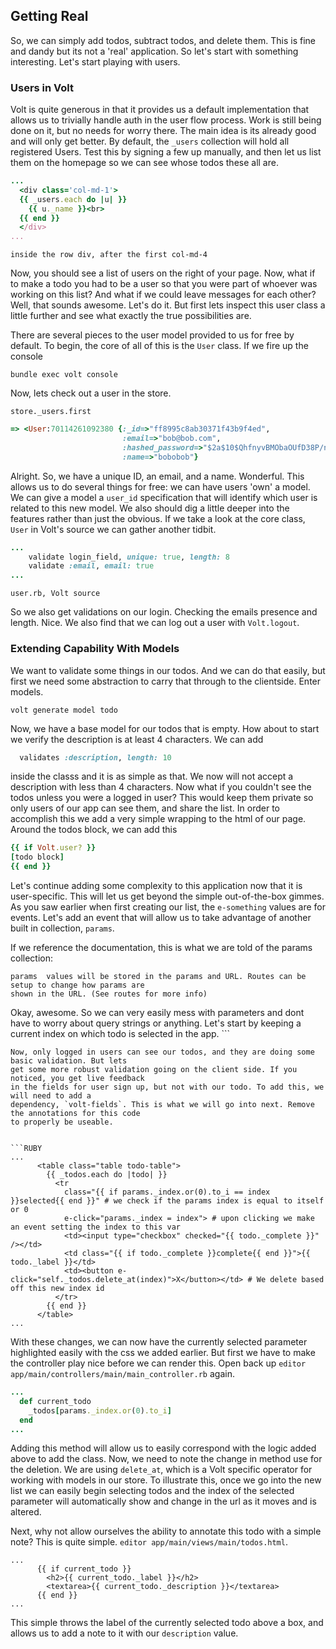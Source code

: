 ## Getting Real

So, we can simply add todos, subtract todos, and delete them. This is fine and dandy but its not a
'real' application. So let's start with something interesting. Let's start playing with users.

### Users in Volt
Volt is quite generous in that it provides us a default implementation that allows us to trivially
handle auth in the user flow process. Work is still being done on it, but no needs for worry there.
The main idea is its already good and will only get better. By default, the `_users` collection
will hold all registered Users. Test this by signing a few up manually, and then let us list them
on the homepage so we can see whose todos these all are.

```RUBY
...
  <div class='col-md-1'>
  {{ _users.each do |u| }}
    {{ u._name }}<br>
  {{ end }}
  </div>
...
```
`inside the row div, after the first col-md-4`

Now, you should see a list of users on the right of your page. Now, what if to make a todo you
had to be a user so that you were part of whoever was working on this list? And what if we 
could leave messages for each other? Well, that sounds awesome. Let's do it. But first lets inspect
this user class a little further and see what exactly the true possibilities are. 

There are several pieces to the user model provided to us for free by default. To begin, the core
of all of this is the `User` class. If we fire up the console

`bundle exec volt console`

Now, lets check out a user in the store.

`store._users.first`

```RUBY
=> <User:70114261092380 {:_id=>"ff8995c8ab30371f43b9f4ed", 
                         :email=>"bob@bob.com",
                         :hashed_password=>"$2a$10$QhfnyvBMObaOUfD38P/nkeH4Mk5DfnkVBa0ohhh5f0ZCJA5H.5T2a", 
                         :name=>"bobobob"}
```

Alright. So, we have a unique ID, an email, and a name. Wonderful. This allows us to do several
things for free: we can have users 'own' a model. We can give a model a `user_id` specification 
that will identify which user is related to this new model. We also should dig a little deeper
into the features rather than just the obvious. If we take a look at the core class, `User` in
Volt's source we can gather another tidbit.

```RUBY
...
    validate login_field, unique: true, length: 8
    validate :email, email: true
...

```
`user.rb, Volt source`

So we also get validations on our login. Checking the emails presence and length. Nice. We also
find that we can log out a user with `Volt.logout`. 

### Extending Capability With Models
We want to validate some things in our todos. And we can do that easily, but first we need some
abstraction to carry that through to the clientside. Enter models.

`volt generate model todo`

Now, we have a base model for our todos that is empty. How about to start we verify the description
is at least 4 characters. We can add

```RUBY
  validates :description, length: 10
```

inside the classs and it is as simple as that. We now will not accept a description with less than
4 characters. Now what if you couldn't see the todos unless you were a logged in user? This would
keep them private so only users of our app can see them, and share the list. In order to accomplish
this we add a very simple wrapping to the html of our page. Around the todos block, we can add this

```RUBY
{{ if Volt.user? }}
[todo block]
{{ end }}
```

Let's continue adding some complexity to this application now that it is user-specific. This will
let us get beyond the simple out-of-the-box gimmes. As you saw earlier when first creating our
list, the `e-something` values are for events. Let's add an event that will allow us to take
advantage of another built in collection, `params`.

If we reference the documentation, this is what we are told of the params collection:

```MARKUP
params  values will be stored in the params and URL. Routes can be setup to change how params are
shown in the URL. (See routes for more info)
```

Okay, awesome. So we can very easily mess with parameters and dont have to worry about query
strings or anything. Let's start by keeping a current index on which todo is selected in the app.  ``` 
```
Now, only logged in users can see our todos, and they are doing some basic validation. But lets
get some more robust validation going on the client side. If you noticed, you get live feedback
in the fields for user sign up, but not with our todo. To add this, we will need to add a 
dependency, `volt-fields`. This is what we will go into next. Remove the annotations for this code
to properly be useable.


```RUBY
...
      <table class="table todo-table">
        {{ _todos.each do |todo| }}
          <tr
            class="{{ if params._index.or(0).to_i == index }}selected{{ end }}" # we check if the params index is equal to itself or 0
            e-click="params._index = index"> # upon clicking we make an event setting the index to this var
            <td><input type="checkbox" checked="{{ todo._complete }}" /></td>
            <td class="{{ if todo._complete }}complete{{ end }}">{{ todo._label }}</td>
            <td><button e-click="self._todos.delete_at(index)">X</button></td> # We delete based off this new index id
          </tr>
        {{ end }}
      </table>
...
```

With these changes, we can now have the currently selected parameter highlighted easily with the
css we added earlier. But first we have to make the controller play nice before we can render this. Open back up `editor app/main/controllers/main/main_controller.rb` again.

```RUBY
...
  def current_todo
    _todos[params._index.or(0).to_i]
  end
...
```

Adding this method will allow us to easily correspond with the logic added above to add the class.
Now, we need to note the change in method use for the deletion. We are using `delete_at`, which is
a Volt specific operator for working with models in our store. To illustrate this, once
we go into the new list we can easily begin selecting todos and the index of the selected parameter
will automatically show and change in the url as it moves and is altered. 

Next, why not allow ourselves the ability to annotate this todo with a simple note? This is quite
simple. `editor app/main/views/main/todos.html`.

```
...
      {{ if current_todo }}
        <h2>{{ current_todo._label }}</h2>
        <textarea>{{ current_todo._description }}</textarea>
      {{ end }}
...
```

This simple throws the label of the currently selected todo above a box, and allows us to add a note
to it with our `description` value. 
